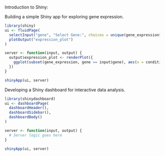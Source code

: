 Introduction to Shiny:

Building a simple Shiny app for exploring gene expression.

```R
library(shiny)
ui <- fluidPage(
  selectInput("gene", "Select Gene:", choices = unique(gene_expression$gene)),
  plotOutput("expression_plot")
)

server <- function(input, output) {
  output$expression_plot <- renderPlot({
    ggplot(subset(gene_expression, gene == input$gene), aes(x = condition, y = counts)) + geom_point()
  })
}

shinyApp(ui, server)
```
Developing a Shiny dashboard for interactive data analysis.

```R
library(shinydashboard)
ui <- dashboardPage(
  dashboardHeader(),
  dashboardSidebar(),
  dashboardBody()
)

server <- function(input, output) {
  # Server logic goes here
}

shinyApp(ui, server)
```
